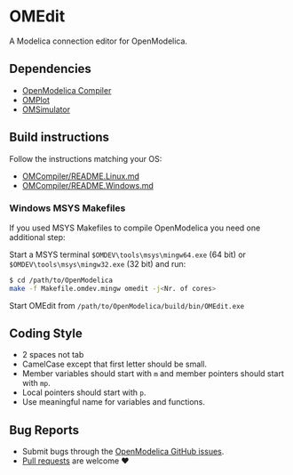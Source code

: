 # OMEdit
A Modelica connection editor for OpenModelica.

## Dependencies

  - [OpenModelica Compiler](../OMCompiler)
  - [OMPlot](../OMPlot)
  - [OMSimulator](../../../../OMSimulator)

## Build instructions

Follow the instructions matching your OS:

  - [OMCompiler/README.Linux.md](../OMCompiler/README.Linux.md)
  - [OMCompiler/README.Windows.md](../OMCompiler/README.Windows.md)

### Windows MSYS Makefiles

If you used MSYS Makefiles to compile OpenModelica you need one additional step:

Start a MSYS terminal `$OMDEV\tools\msys\mingw64.exe` (64 bit) or
`$OMDEV\tools\msys\mingw32.exe` (32 bit) and run:

```bash
$ cd /path/to/OpenModelica
make -f Makefile.omdev.mingw omedit -j<Nr. of cores>
```

Start OMEdit from `/path/to/OpenModelica/build/bin/OMEdit.exe`

## Coding Style

  - 2 spaces not tab
  - CamelCase except that first letter should be small.
  - Member variables should start with `m` and member pointers should start with `mp`.
  - Local pointers should start with `p`.
  - Use meaningful name for variables and functions.


## Bug Reports

  - Submit bugs through the [OpenModelica GitHub issues](https://github.com/OpenModelica/OpenModelica/issues/new).
  - [Pull requests](https://github.com/OpenModelica/OpenModelica/pulls) are welcome ❤️
